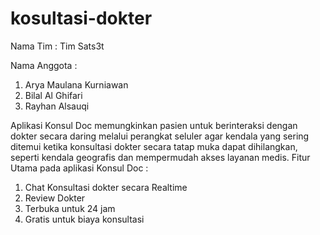 # kosultasi-dokter

Nama Tim : Tim Sats3t

Nama Anggota : 
1. Arya Maulana Kurniawan
2. Bilal Al Ghifari
3. Rayhan Alsauqi

Aplikasi Konsul Doc memungkinkan pasien untuk berinteraksi dengan dokter secara daring melalui perangkat seluler agar kendala yang sering ditemui ketika konsultasi dokter secara tatap muka dapat dihilangkan, seperti kendala geografis dan mempermudah akses layanan medis.
Fitur Utama pada aplikasi Konsul Doc :
1. Chat Konsultasi dokter secara Realtime
2. Review Dokter
3. Terbuka untuk 24 jam
4. Gratis untuk biaya konsultasi
